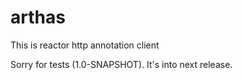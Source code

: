 # arthas
This is reactor http annotation client

Sorry for tests (1.0-SNAPSHOT). It's into next release. 
